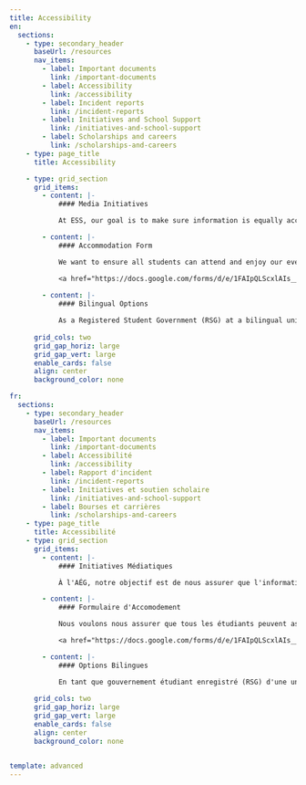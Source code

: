 ```yaml
---
title: Accessibility
en:
  sections:
    - type: secondary_header
      baseUrl: /resources
      nav_items:
        - label: Important documents
          link: /important-documents
        - label: Accessibility
          link: /accessibility
        - label: Incident reports
          link: /incident-reports
        - label: Initiatives and School Support
          link: /initiatives-and-school-support
        - label: Scholarships and careers
          link: /scholarships-and-careers
    - type: page_title
      title: Accessibility

    - type: grid_section
      grid_items:
        - content: |-
            #### Media Initiatives

            At ESS, our goal is to make sure information is equally accessible to all students. With this goal in mind, we include an accessible description of graphics on all our social media posts and try to avoid posting images on our “stories” with no text. Think we can do better? Send us a message and let us know!

        - content: |-
            #### Accommodation Form

            We want to ensure all students can attend and enjoy our events with ease. Need an accommodation? Fill out the form below to let us know, so we can make your experience as comfortable as possible!

            <a href="https://docs.google.com/forms/d/e/1FAIpQLScxlAIs__Fb4YU1vf8a5yZIt_SyPJmwipVrFqWqJyLzAzZTiQ/viewform">https://docs.google.com/forms/d/e/1FAIpQLScxlAIs__Fb4YU1vf8a5yZIt_SyPJmwipVrFqWqJyLzAzZTiQ/viewform</a>
            
        - content: |-
            #### Bilingual Options

            As a Registered Student Government (RSG) at a bilingual university, we strive to make sure you can access information in your preferred language. All social media posts and website content is available in both French and English, and many of our officers are bilingual and are happy to help during our office hours.
            
      grid_cols: two
      grid_gap_horiz: large
      grid_gap_vert: large
      enable_cards: false
      align: center
      background_color: none

fr:
  sections:
    - type: secondary_header
      baseUrl: /resources
      nav_items:
        - label: Important documents
          link: /important-documents
        - label: Accessibilité
          link: /accessibility
        - label: Rapport d'incident
          link: /incident-reports
        - label: Initiatives et soutien scholaire
          link: /initiatives-and-school-support
        - label: Bourses et carrières
          link: /scholarships-and-careers
    - type: page_title
      title: Accessibilité
    - type: grid_section
      grid_items:
        - content: |-
            #### Initiatives Médiatiques

            À l'AÉG, notre objectif est de nous assurer que l'information est également accessible à tous les étudiants. Dans cette optique, nous incluons une description accessible des graphiques dans tous nos messages sur les médias sociaux et nous essayons d'éviter d'afficher des images sur nos "histoires" sans texte. Vous pensez que nous pouvons faire mieux ? Envoyez-nous un message et faites-le nous savoir !

        - content: |-
            #### Formulaire d'Accomodement

            Nous voulons nous assurer que tous les étudiants peuvent assister et profiter de nos événements sans difficulté. Vous avez besoin d'un accommodement ? Remplissez le formulaire ci-dessous pour nous le faire savoir, afin que nous puissions rendre votre expérience aussi confortable que possible !

            <a href="https://docs.google.com/forms/d/e/1FAIpQLScxlAIs__Fb4YU1vf8a5yZIt_SyPJmwipVrFqWqJyLzAzZTiQ/viewform">https://docs.google.com/forms/d/e/1FAIpQLScxlAIs__Fb4YU1vf8a5yZIt_SyPJmwipVrFqWqJyLzAzZTiQ/viewform</a>

        - content: |-
            #### Options Bilingues

            En tant que gouvernement étudiant enregistré (RSG) d'une université bilingue, nous nous efforçons de faire en sorte que vous puissiez accéder aux informations dans la langue de votre choix. Tous les messages sur les médias sociaux et le contenu du site Web sont disponibles en français et en anglais, et plusieurs de nos agents sont bilingues et sont heureux de vous aider pendant nos heures de bureau.
            
      grid_cols: two
      grid_gap_horiz: large
      grid_gap_vert: large
      enable_cards: false
      align: center
      background_color: none  


template: advanced
---
```

